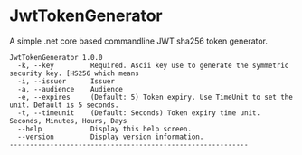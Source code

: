 # JwtTokenGenerator
A simple .net core based commandline JWT sha256 token generator.


```
JwtTokenGenerator 1.0.0
  -k, --key         Required. Ascii key use to generate the symmetric security key. [HS256 which means
  -i, --issuer      Issuer
  -a, --audience    Audience
  -e, --expires     (Default: 5) Token expiry. Use TimeUnit to set the unit. Default is 5 seconds.
  -t, --timeunit    (Default: Seconds) Token expiry time unit. Seconds, Minutes, Hours, Days
  --help            Display this help screen.
  --version         Display version information.
-----------------------------------------------------------
```

